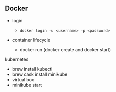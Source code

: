 ## Docker
- login
  - `docker login -u <username> -p <password>`

- container lifecycle
  - docker run (docker create and docker start)

kubernetes
- brew install kubectl
- brew cask install minikube
- virtual box
- minikube start
